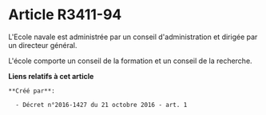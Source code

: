 # Article R3411-94

L'Ecole navale est administrée par un conseil d'administration et dirigée par un directeur général. 

L'école comporte un conseil de la formation et un conseil de la recherche.

**Liens relatifs à cet article**

	**Créé par**:

	  - Décret n°2016-1427 du 21 octobre 2016 - art. 1
